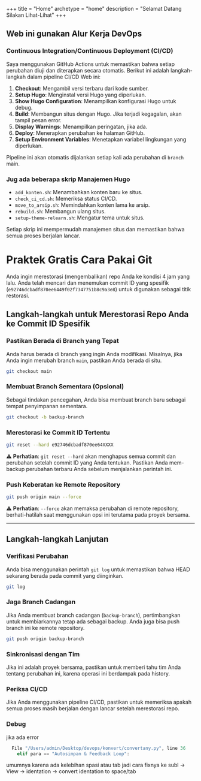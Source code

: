 +++
title = "Home"
archetype = "home"
description = "Selamat Datang Silakan Lihat-Lihat"
+++

## Web ini gunakan Alur Kerja DevOps

### Continuous Integration/Continuous Deployment (CI/CD)

Saya menggunakan GitHub Actions untuk memastikan bahwa setiap perubahan diuji dan diterapkan secara otomatis. Berikut ini adalah langkah-langkah dalam pipeline CI/CD Web ini:

1. **Checkout**: Mengambil versi terbaru dari kode sumber.
2. **Setup Hugo**: Menginstal versi Hugo yang diperlukan.
3. **Show Hugo Configuration**: Menampilkan konfigurasi Hugo untuk debug.
4. **Build**: Membangun situs dengan Hugo. Jika terjadi kegagalan, akan tampil pesan error.
5. **Display Warnings**: Menampilkan peringatan, jika ada.
6. **Deploy**: Menerapkan perubahan ke halaman GitHub.
7. **Setup Environment Variables**: Menetapkan variabel lingkungan yang diperlukan.

Pipeline ini akan otomatis dijalankan setiap kali ada perubahan di `branch` main.

### Jug ada beberapa skrip Manajemen Hugo

- `add_konten.sh`: Menambahkan konten baru ke situs.
- `check_ci_cd.sh`: Memeriksa status CI/CD.
- `move_to_arsip.sh`: Memindahkan konten lama ke arsip.
- `rebuild.sh`: Membangun ulang situs.
- `setup-theme-relearn.sh`: Mengatur tema untuk situs.

Setiap skrip ini mempermudah manajemen situs dan memastikan bahwa semua proses berjalan lancar.

# Praktek Gratis Cara Pakai Git

Anda ingin merestorasi (mengembalikan) repo Anda ke kondisi 4 jam yang lalu. Anda telah mencari dan menemukan commit ID yang spesifik (`e92746dcbadf870ee6449f02f7347751b8c9a3e8`) untuk digunakan sebagai titik restorasi.

## Langkah-langkah untuk Merestorasi Repo Anda ke Commit ID Spesifik

### Pastikan Berada di Branch yang Tepat

Anda harus berada di branch yang ingin Anda modifikasi. Misalnya, jika Anda ingin merubah branch `main`, pastikan Anda berada di situ.

```bash
git checkout main
```

### Membuat Branch Sementara (Opsional)

Sebagai tindakan pencegahan, Anda bisa membuat branch baru sebagai tempat penyimpanan sementara.

```bash
git checkout -b backup-branch
```

### Merestorasi ke Commit ID Tertentu

```bash
git reset --hard e92746dcbadf870ee64XXXX
```

⚠️ **Perhatian**: `git reset --hard` akan menghapus semua commit dan perubahan setelah commit ID yang Anda tentukan. Pastikan Anda mem-backup perubahan terbaru Anda sebelum menjalankan perintah ini.

### Push Keberatan ke Remote Repository

```bash
git push origin main --force
```

⚠️ **Perhatian**: `--force` akan memaksa perubahan di remote repository, berhati-hatilah saat menggunakan opsi ini terutama pada proyek bersama.

---

## Langkah-langkah Lanjutan

### Verifikasi Perubahan

Anda bisa menggunakan perintah `git log` untuk memastikan bahwa HEAD sekarang berada pada commit yang diinginkan.

```bash
git log
```

### Jaga Branch Cadangan

Jika Anda membuat branch cadangan (`backup-branch`), pertimbangkan untuk membiarkannya tetap ada sebagai backup. Anda juga bisa push branch ini ke remote repository.

```bash
git push origin backup-branch
```

### Sinkronisasi dengan Tim

Jika ini adalah proyek bersama, pastikan untuk memberi tahu tim Anda tentang perubahan ini, karena operasi ini berdampak pada history.

### Periksa CI/CD

Jika Anda menggunakan pipeline CI/CD, pastikan untuk memeriksa apakah semua proses masih berjalan dengan lancar setelah merestorasi repo.


### Debug
jika ada error 
```python
  File "/Users/admin/Desktop/devops/konvert/convertany.py", line 36
    elif para == "Autosimpan & Feedback Loop":
```           
umumnya karena ada kelebihan spasi atau tab jadi cara fixnya ke subl -> View -> identation -> convert identation to space/tab 
